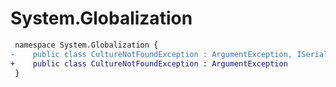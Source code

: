 # System.Globalization

``` diff
 namespace System.Globalization {
-    public class CultureNotFoundException : ArgumentException, ISerializable
+    public class CultureNotFoundException : ArgumentException
 }
```
